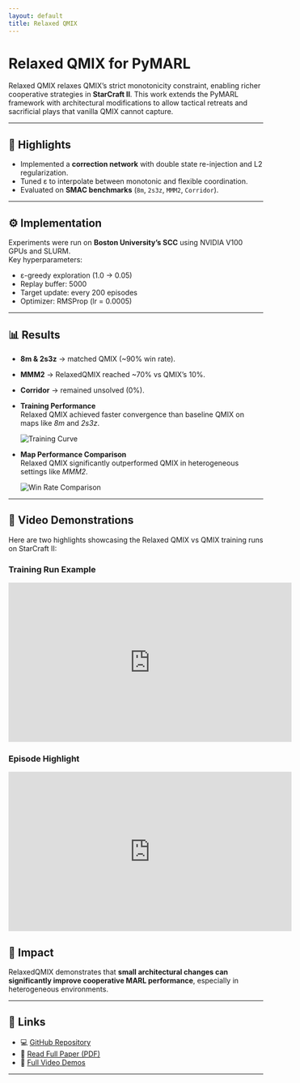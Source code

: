 ```yaml
---
layout: default
title: Relaxed QMIX
---
```


# Relaxed QMIX for PyMARL

Relaxed QMIX relaxes QMIX’s strict monotonicity constraint, enabling richer cooperative strategies in **StarCraft II**. This work extends the PyMARL framework with architectural modifications to allow tactical retreats and sacrificial plays that vanilla QMIX cannot capture.

---

## 🚀 Highlights
- Implemented a **correction network** with double state re-injection and L2 regularization.  
- Tuned ε to interpolate between monotonic and flexible coordination.  
- Evaluated on **SMAC benchmarks** (`8m`, `2s3z`, `MMM2`, `Corridor`).  

---

## ⚙️ Implementation
Experiments were run on **Boston University’s SCC** using NVIDIA V100 GPUs and SLURM.  
Key hyperparameters:
- ε-greedy exploration (1.0 → 0.05)  
- Replay buffer: 5000  
- Target update: every 200 episodes  
- Optimizer: RMSProp (lr = 0.0005)  

---

## 📊 Results
- **8m & 2s3z** → matched QMIX (~90% win rate).  
- **MMM2** → RelaxedQMIX reached ~70% vs QMIX’s 10%.  
- **Corridor** → remained unsolved (0%).  


- **Training Performance**  
  Relaxed QMIX achieved faster convergence than baseline QMIX on maps like *8m* and *2s3z*.  

  ![Training Curve](assets/pymarl/relaxedqmix/training_curve.png)  

- **Map Performance Comparison**  
  Relaxed QMIX significantly outperformed QMIX in heterogeneous settings like *MMM2*.  

  ![Win Rate Comparison](assets/pymarl/relaxedqmix/winrate.png)  
---

## 🎥 Video Demonstrations  

Here are two highlights showcasing the Relaxed QMIX vs QMIX training runs on StarCraft II:  

### Training Run Example  
<iframe width="560" height="315" 
        src="https://www.youtube.com/embed/_o91TFaJ-rg" 
        title="QMIX Training Run" 
        frameborder="0" 
        allow="accelerometer; autoplay; clipboard-write; encrypted-media; gyroscope; picture-in-picture" 
        allowfullscreen>
</iframe>  

### Episode Highlight  
<iframe width="560" height="315" 
        src="https://www.youtube.com/embed/To9-4rwUBhw" 
        title="Relaxed QMIX Episode Highlight" 
        frameborder="0" 
        allow="accelerometer; autoplay; clipboard-write; encrypted-media; gyroscope; picture-in-picture" 
        allowfullscreen>
</iframe>  


## 🌟 Impact
RelaxedQMIX demonstrates that **small architectural changes can significantly improve cooperative MARL performance**, especially in heterogeneous environments.

---

## 🔗 Links
- 💻 [GitHub Repository](https://github.com/miruyoun/PyMARL_RL_Project)  
- 📄 [Read Full Paper (PDF)](assets/pymarl/RelaxedQMIX_Paper.pdf)  
- 🎥 [Full Video Demos](https://www.youtube.com/playlist?list=PLfNwQXb-4EYiBC-Hm0P8xQDTPxbTGFpBp)  

---
